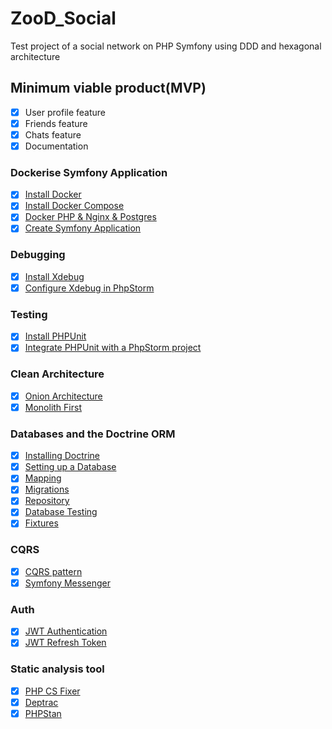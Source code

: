 # ZooD_Social

Test project of a social network on PHP Symfony using DDD and hexagonal architecture

## Minimum viable product(MVP)

* [X]  User profile feature
* [X]  Friends feature
* [X]  Chats feature
* [X]  Documentation

### Dockerise Symfony Application

- [X]  [Install Docker](https://docs.docker.com/engine/install/)
- [X]  [Install Docker Compose](https://docs.docker.com/compose/install/)
- [X]  [Docker PHP & Nginx & Postgres](https://notabug.org/SDT/ZooD_Social/src/b87a87cca40707b67e0f9a273c71c9f54b0ac4b3/docker/docker-compose.yml)
- [X]  [Create Symfony Application](https://symfony.com/doc/current/setup.html)

### Debugging

- [X]  [Install Xdebug](https://xdebug.org/docs/install#pecl)
- [X]  [Configure Xdebug in PhpStorm](https://www.jetbrains.com/help/phpstorm/configuring-xdebug.html)

### Testing

- [X]  [Install PHPUnit](https://symfony.com/doc/current/testing.html#the-phpunit-testing-framework)
- [X]  [Integrate PHPUnit with a PhpStorm project](https://symfony.com/doc/current/testing.html#the-phpunit-testing-framework)

### Clean Architecture

- [X]  [Onion Architecture](https://blog.cleancoder.com/uncle-bob/2012/08/13/the-clean-architecture.html)
- [X]  [Monolith First](https://martinfowler.com/bliki/MonolithFirst.html)

### Databases and the Doctrine ORM

- [X]  [Installing Doctrine](https://symfony.com/doc/current/doctrine.html)
- [X]  [Setting up a Database](https://symfony.com/doc/current/the-fast-track/en/7-database.html)
- [X]  [Mapping](https://www.doctrine-project.org/projects/doctrine-orm/en/current/reference/xml-mapping.html)
- [X]  [Migrations](https://symfony.com/doc/current/doctrine.html#migrations-creating-the-database-tables-schema)
- [X]  [Repository](https://symfony.com/doc/current/doctrine.html#querying-for-objects-the-repository)
- [X]  [Database Testing](https://symfony.com/doc/current/testing/database.html)
- [X]  [Fixtures](https://symfony.com/bundles/DoctrineFixturesBundle/current/index.html)

### CQRS

- [X]  [CQRS pattern](https://docs.microsoft.com/en-us/azure/architecture/patterns/cqrs)
- [X]  [Symfony Messenger](https://symfony.com/doc/current/messenger.html)

### Auth

- [X]  [JWT Authentication](https://github.com/lexik/LexikJWTAuthenticationBundle)
- [X]  [JWT Refresh Token](https://github.com/markitosgv/JWTRefreshTokenBundle)

### Static analysis tool

- [X]  [PHP CS Fixer](https://github.com/FriendsOfPHP/PHP-CS-Fixer)
- [X]  [Deptrac](https://qossmic.github.io/deptrac/)
- [X]  [PHPStan](https://github.com/phpstan/phpstan)